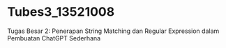 # Tubes3_13521008
Tugas Besar 2: Penerapan String Matching dan Regular Expression dalam Pembuatan ChatGPT Sederhana
